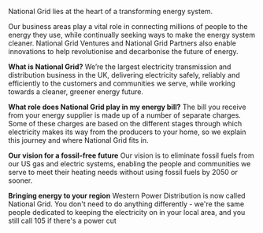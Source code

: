 National Grid lies at the heart of a transforming energy system.

Our business areas play a vital role in connecting millions of people to the energy they use, while continually seeking ways to make the energy system cleaner. National Grid Ventures and National Grid Partners also enable innovations to help revolutionise and decarbonise the future of energy.

**What is National Grid?**
We’re the largest electricity transmission and distribution business in the UK, delivering electricity safely, reliably and efficiently to the customers and communities we serve, while working towards a cleaner, greener energy future.

**What role does National Grid play in my energy bill?**
The bill you receive from your energy supplier is made up of a number of separate charges. Some of these charges are based on the different stages through which electricity makes its way from the producers to your home, so we explain this journey and where National Grid fits in.

**Our vision for a fossil-free future**
Our vision is to eliminate fossil fuels from our US gas and electric systems, enabling the people and communities we serve to meet their heating needs without using fossil fuels by 2050 or sooner.

**Bringing energy to your region**
Western Power Distribution is now called National Grid. You don't need to do anything differently - we're the same people dedicated to keeping the electricity on in your local area, and you still call 105 if there's a power cut
